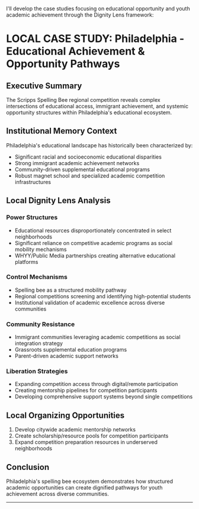 I'll develop the case studies focusing on educational opportunity and youth academic achievement through the Dignity Lens framework:

# LOCAL CASE STUDY: Philadelphia - Educational Achievement & Opportunity Pathways
## Executive Summary
The Scripps Spelling Bee regional competition reveals complex intersections of educational access, immigrant achievement, and systemic opportunity structures within Philadelphia's educational ecosystem.

## Institutional Memory Context
Philadelphia's educational landscape has historically been characterized by:
- Significant racial and socioeconomic educational disparities
- Strong immigrant academic achievement networks
- Community-driven supplemental educational programs
- Robust magnet school and specialized academic competition infrastructures

## Local Dignity Lens Analysis
### Power Structures 
- Educational resources disproportionately concentrated in select neighborhoods
- Significant reliance on competitive academic programs as social mobility mechanisms
- WHYY/Public Media partnerships creating alternative educational platforms

### Control Mechanisms
- Spelling bee as a structured mobility pathway
- Regional competitions screening and identifying high-potential students
- Institutional validation of academic excellence across diverse communities

### Community Resistance
- Immigrant communities leveraging academic competitions as social integration strategy
- Grassroots supplemental education programs
- Parent-driven academic support networks

### Liberation Strategies
- Expanding competition access through digital/remote participation
- Creating mentorship pipelines for competition participants
- Developing comprehensive support systems beyond single competitions

## Local Organizing Opportunities
1. Develop citywide academic mentorship networks
2. Create scholarship/resource pools for competition participants
3. Expand competition preparation resources in underserved neighborhoods

## Conclusion
Philadelphia's spelling bee ecosystem demonstrates how structured academic opportunities can create dignified pathways for youth achievement across diverse communities.

---